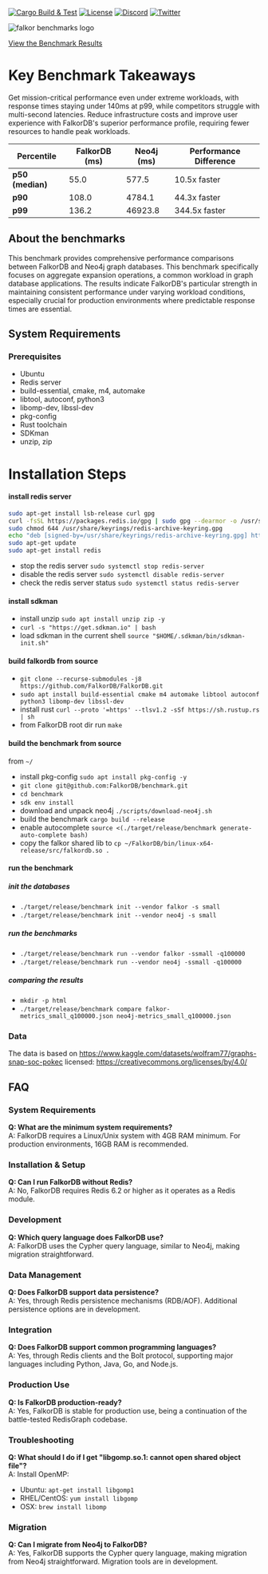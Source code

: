 [![Cargo Build & Test](https://github.com/FalkorDB/benchmark/actions/workflows/ci.yml/badge.svg)](https://github.com/FalkorDB/benchmark/actions/workflows/ci.yml)
[![License](https://img.shields.io/github/license/falkordb/benchmark.svg)](https://github.com/falkordb/benchmark/blob/main/LICENSE)
[![Discord](https://img.shields.io/discord/1146782921294884966.svg?style=social&logo=discord)](https://discord.com/invite/99y2Ubh6tg)
[![Twitter](https://img.shields.io/twitter/follow/falkordb?style=social)](https://twitter.com/falkordb)

![falkor benchmarks logo](https://falkordb.github.io/benchmark/falkor_benchamrks.png)

[View the Benchmark Results](https://falkordb.github.io/benchmark/index.html)

# Key Benchmark Takeaways

Get mission-critical performance even under extreme workloads, with response times staying under 140ms at p99, while competitors struggle with multi-second latencies. Reduce infrastructure costs and improve user experience with FalkorDB's superior performance profile, requiring fewer resources to handle peak workloads.


| Percentile       | FalkorDB (ms) | Neo4j (ms) | Performance Difference |
|------------------|---------------|------------|------------------------|
| **p50 (median)** | 55.0          | 577.5      | 10.5x faster           |
| **p90**          | 108.0         | 4784.1     | 44.3x faster           |
| **p99**          | 136.2         | 46923.8    | 344.5x faster          |


## About the benchmarks

This benchmark provides comprehensive performance comparisons between FalkorDB and Neo4j graph databases. This benchmark specifically focuses on aggregate expansion operations, a common workload in graph database applications. The results indicate FalkorDB's particular strength in maintaining consistent performance under varying workload conditions, especially crucial for production environments where predictable response times are essential.

## System Requirements

### Prerequisites
- Ubuntu
- Redis server
- build-essential, cmake, m4, automake
- libtool, autoconf, python3
- libomp-dev, libssl-dev
- pkg-config
- Rust toolchain
- SDKman
- unzip, zip

Installation Steps
==================

#### install redis server

```bash
sudo apt-get install lsb-release curl gpg
curl -fsSL https://packages.redis.io/gpg | sudo gpg --dearmor -o /usr/share/keyrings/redis-archive-keyring.gpg
sudo chmod 644 /usr/share/keyrings/redis-archive-keyring.gpg
echo "deb [signed-by=/usr/share/keyrings/redis-archive-keyring.gpg] https://packages.redis.io/deb $(lsb_release -cs) main" | sudo tee /etc/apt/sources.list.d/redis.list
sudo apt-get update
sudo apt-get install redis
```

- stop the redis server `sudo systemctl stop redis-server`
- disable the redis server `sudo systemctl disable redis-server`
- check the redis server status `sudo systemctl status redis-server`

#### install sdkman

- install unzip `sudo apt install unzip zip -y`
- `curl -s "https://get.sdkman.io" | bash`
- load sdkman in the current shell `source "$HOME/.sdkman/bin/sdkman-init.sh"`

#### build falkordb from source

- `git clone --recurse-submodules -j8 https://github.com/FalkorDB/FalkorDB.git`
- `sudo apt install build-essential cmake m4 automake libtool autoconf python3 libomp-dev libssl-dev`
- install rust `curl --proto '=https' --tlsv1.2 -sSf https://sh.rustup.rs | sh`
- from FalkorDB root dir run `make`

#### build the benchmark from source

from `~/`

- install pkg-config `sudo apt install pkg-config -y`
- `git clone git@github.com:FalkorDB/benchmark.git`
- `cd benchmark`
- `sdk env install`
- download and unpack neo4j `./scripts/download-neo4j.sh`
- build the benchmark `cargo build --release`
- enable autocomplete `source <(./target/release/benchmark generate-auto-complete bash)`
- copy the falkor shared lib to `cp ~/FalkorDB/bin/linux-x64-release/src/falkordb.so .`

#### run the benchmark

##### init the databases

- `./target/release/benchmark init --vendor falkor -s small`
- `./target/release/benchmark init --vendor neo4j -s small`

##### run the benchmarks

- `./target/release/benchmark run --vendor falkor -ssmall -q100000`
- `./target/release/benchmark run --vendor neo4j -ssmall -q100000`

##### comparing the results

- `mkdir -p html`
- `./target/release/benchmark compare falkor-metrics_small_q100000.json neo4j-metrics_small_q100000.json`

### Data

The data is based on https://www.kaggle.com/datasets/wolfram77/graphs-snap-soc-pokec
licensed: https://creativecommons.org/licenses/by/4.0/


## FAQ

### System Requirements
**Q: What are the minimum system requirements?**  
A: FalkorDB requires a Linux/Unix system with 4GB RAM minimum. For production environments, 16GB RAM is recommended.

### Installation & Setup
**Q: Can I run FalkorDB without Redis?**  
A: No, FalkorDB requires Redis 6.2 or higher as it operates as a Redis module.

### Development
**Q: Which query language does FalkorDB use?**  
A: FalkorDB uses the Cypher query language, similar to Neo4j, making migration straightforward.

### Data Management
**Q: Does FalkorDB support data persistence?**  
A: Yes, through Redis persistence mechanisms (RDB/AOF). Additional persistence options are in development.

### Integration
**Q: Does FalkorDB support common programming languages?**  
A: Yes, through Redis clients and the Bolt protocol, supporting major languages including Python, Java, Go, and Node.js.

### Production Use
**Q: Is FalkorDB production-ready?**  
A: Yes, FalkorDB is stable for production use, being a continuation of the battle-tested RedisGraph codebase.

### Troubleshooting
**Q: What should I do if I get "libgomp.so.1: cannot open shared object file"?**  
A: Install OpenMP:
- Ubuntu: `apt-get install libgomp1`
- RHEL/CentOS: `yum install libgomp`
- OSX: `brew install libomp`

### Migration
**Q: Can I migrate from Neo4j to FalkorDB?**  
A: Yes, FalkorDB supports the Cypher query language, making migration from Neo4j straightforward. Migration tools are in development.



